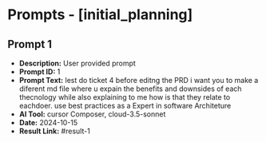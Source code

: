 # Prompts - [initial_planning]

## Prompt 1
* **Description:** User provided prompt
* **Prompt ID:** 1
* **Prompt Text:** lest do ticket 4
before editng the PRD i want you to make a diferent md file where u expain the benefits and downsides of each thecnology while also explaining to me how is that they relate to eachdoer.
use best practices as a Expert in software Architeture
* **AI Tool:** cursor Composer, cloud-3.5-sonnet
* **Date:** 2024-10-15
* **Result Link:** #result-1

